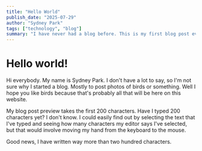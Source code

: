 ```yaml
---
title: "Hello World"
publish_date: "2025-07-29"
author: "Sydney Park"
tags: ["technology", "blog"]
summary: "I have never had a blog before. This is my first blog post ever!"
---
```


# Hello world!

Hi everybody. My name is Sydney Park. I don't have a lot to say, so I'm not sure why I started a blog. Mostly to post photos of birds or something. Well I hope you like birds because that's probably all that will be here on this website.

My blog post preview takes the first 200 characters. Have I typed 200 characters yet? I don't know. I could easily find out by selecting the text that I've typed and seeing how many characters my editor says I've selected, but that would involve moving my hand from the keyboard to the mouse.

Good news, I have written way more than two hundred characters.